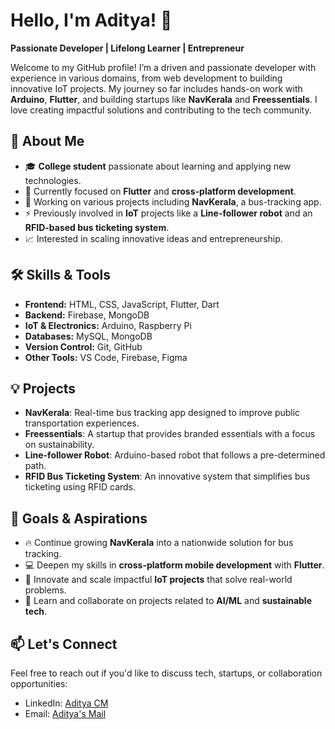 # Hello, I'm Aditya! 👋

**Passionate Developer | Lifelong Learner | Entrepreneur**

Welcome to my GitHub profile! I’m a driven and passionate developer with experience in various domains, from web development to building innovative IoT projects. My journey so far includes hands-on work with **Arduino**, **Flutter**, and building startups like **NavKerala** and **Freessentials**. I love creating impactful solutions and contributing to the tech community.

## 🚀 About Me

- 🎓 **College student** passionate about learning and applying new technologies.
- 🌱 Currently focused on **Flutter** and **cross-platform development**.
- 🔭 Working on various projects including **NavKerala**, a bus-tracking app.
- ⚡ Previously involved in **IoT** projects like a **Line-follower robot** and an **RFID-based bus ticketing system**.
- 📈 Interested in scaling innovative ideas and entrepreneurship.

## 🛠 Skills & Tools

- **Frontend:** HTML, CSS, JavaScript, Flutter, Dart
- **Backend:** Firebase, MongoDB
- **IoT & Electronics:** Arduino, Raspberry Pi
- **Databases:** MySQL, MongoDB
- **Version Control:** Git, GitHub
- **Other Tools:** VS Code, Firebase, Figma

## 💡 Projects

- **NavKerala**: Real-time bus tracking app designed to improve public transportation experiences.
- **Freessentials**: A startup that provides branded essentials with a focus on sustainability.
- **Line-follower Robot**: Arduino-based robot that follows a pre-determined path.
- **RFID Bus Ticketing System**: An innovative system that simplifies bus ticketing using RFID cards.

## 🎯 Goals & Aspirations

- 🔥 Continue growing **NavKerala** into a nationwide solution for bus tracking.
- 💻 Deepen my skills in **cross-platform mobile development** with **Flutter**.
- 🚀 Innovate and scale impactful **IoT projects** that solve real-world problems.
- 🌱 Learn and collaborate on projects related to **AI/ML** and **sustainable tech**.

## 📫 Let's Connect

Feel free to reach out if you'd like to discuss tech, startups, or collaboration opportunities:

- LinkedIn: [Aditya CM](https://www.linkedin.com/in/adityacm)
- Email: [Aditya's Mail](aditya80404@gmail.com)

<!---
aditya80404/aditya80404 is a ✨ special ✨ repository because its `README.md` (this file) appears on your GitHub profile.
You can click the Preview link to take a look at your changes.
--->

